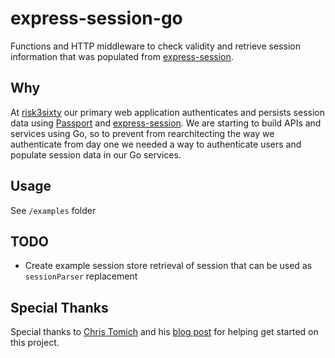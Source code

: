 # express-session-go

Functions and HTTP middleware to check validity and retrieve session information 
that was populated from [express-session](https://github.com/expressjs/session).

## Why

At [risk3sixty](https://risk3sixty.com/) our primary web application authenticates and
persists session data using [Passport](https://github.com/jaredhanson/passport) and [express-session](https://github.com/expressjs/session).
We are starting to build APIs and services using Go, so to prevent from
rearchitecting the way we authenticate from day one we needed a way to
authenticate users and populate session data in our Go services.

## Usage

See `/examples` folder

## TODO

- Create example session store retrieval of session that can be used as `sessionParser` replacement

## Special Thanks

Special thanks to [Chris Tomich](https://github.com/chris-tomich) and his [blog post](https://mymemorysucks.wordpress.com/2016/05/26/sharing-an-expressjs-connect-passportjs-session-with-golang-part-1/)
for helping get started on this project.